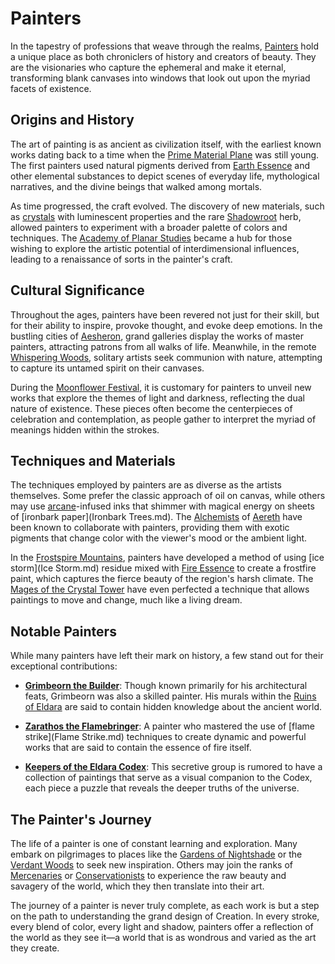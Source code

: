# Painters

In the tapestry of professions that weave through the realms, [Painters](Painters.md) hold a unique place as both chroniclers of history and creators of beauty. They are the visionaries who capture the ephemeral and make it eternal, transforming blank canvases into windows that look out upon the myriad facets of existence.

## Origins and History

The art of painting is as ancient as civilization itself, with the earliest known works dating back to a time when the [Prime Material Plane](Prime%20Material%20Plane.md) was still young. The first painters used natural pigments derived from [Earth Essence](Earth%20Essence.md) and other elemental substances to depict scenes of everyday life, mythological narratives, and the divine beings that walked among mortals.

As time progressed, the craft evolved. The discovery of new materials, such as [crystals](Crystals.md) with luminescent properties and the rare [Shadowroot](Shadowroot.md) herb, allowed painters to experiment with a broader palette of colors and techniques. The [Academy of Planar Studies](Academy%20of%20Planar%20Studies.md) became a hub for those wishing to explore the artistic potential of interdimensional influences, leading to a renaissance of sorts in the painter's craft.

## Cultural Significance

Throughout the ages, painters have been revered not just for their skill, but for their ability to inspire, provoke thought, and evoke deep emotions. In the bustling cities of [Aesheron](Aesheron.md), grand galleries display the works of master painters, attracting patrons from all walks of life. Meanwhile, in the remote [Whispering Woods](Whispering%20Woods.md), solitary artists seek communion with nature, attempting to capture its untamed spirit on their canvases.

During the [Moonflower Festival](Moonflower%20Festival.md), it is customary for painters to unveil new works that explore the themes of light and darkness, reflecting the dual nature of existence. These pieces often become the centerpieces of celebration and contemplation, as people gather to interpret the myriad of meanings hidden within the strokes.

## Techniques and Materials

The techniques employed by painters are as diverse as the artists themselves. Some prefer the classic approach of oil on canvas, while others may use [arcane](Arcane.md)-infused inks that shimmer with magical energy on sheets of [ironbark paper](Ironbark Trees.md). The [Alchemists](Alchemists.md) of [Aereth](Aereth.md) have been known to collaborate with painters, providing them with exotic pigments that change color with the viewer's mood or the ambient light.

In the [Frostspire Mountains](Frostspire%20Mountains.md), painters have developed a method of using [ice storm](Ice Storm.md) residue mixed with [Fire Essence](Fire%20Essence.md) to create a frostfire paint, which captures the fierce beauty of the region's harsh climate. The [Mages of the Crystal Tower](Mages%20of%20the%20Crystal%20Tower.md) have even perfected a technique that allows paintings to move and change, much like a living dream.

## Notable Painters

While many painters have left their mark on history, a few stand out for their exceptional contributions:

- **[Grimbeorn the Builder](Grimbeorn%20the%20Builder.md)**: Though known primarily for his architectural feats, Grimbeorn was also a skilled painter. His murals within the [Ruins of Eldara](Ruins%20of%20Eldara.md) are said to contain hidden knowledge about the ancient world.
  
- **[Zarathos the Flamebringer](Zarathos%20the%20Flamebringer.md)**: A painter who mastered the use of [flame strike](Flame Strike.md) techniques to create dynamic and powerful works that are said to contain the essence of fire itself.

- **[Keepers of the Eldara Codex](Keepers%20of%20the%20Eldara%20Codex.md)**: This secretive group is rumored to have a collection of paintings that serve as a visual companion to the Codex, each piece a puzzle that reveals the deeper truths of the universe.

## The Painter's Journey

The life of a painter is one of constant learning and exploration. Many embark on pilgrimages to places like the [Gardens of Nightshade](Gardens%20of%20Nightshade.md) or the [Verdant Woods](Verdant%20Woods.md) to seek new inspiration. Others may join the ranks of [Mercenaries](Mercenaries.md) or [Conservationists](Conservationists.md) to experience the raw beauty and savagery of the world, which they then translate into their art.

The journey of a painter is never truly complete, as each work is but a step on the path to understanding the grand design of Creation. In every stroke, every blend of color, every light and shadow, painters offer a reflection of the world as they see it—a world that is as wondrous and varied as the art they create.